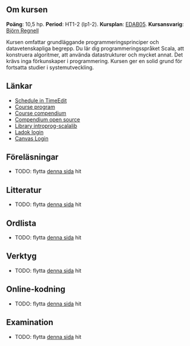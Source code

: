 ## Om kursen 

**Poäng**: 10,5 hp. **Period**: HT1-2 (lp1-2). **Kursplan**: [EDAB05](https://kurser.lth.se/kursplaner/senaste/EDAB05.html). **Kursansvarig**:  [Björn Regnell](http://cs.lth.se/bjornregnell)

Kursen omfattar grundläggande programmeringsprinciper och datavetenskapliga begrepp. Du lär dig programmeringsspråket Scala, att konstruera algoritmer, att använda datastrukturer och mycket annat. Det krävs inga förkunskaper i programmering. Kursen ger en solid grund för fortsatta studier i systemutveckling.

## Länkar

* [Schedule in TimeEdit](https://cs.lth.se/pgk/schema/timeedit/)
* [Course program](https://fileadmin.cs.lth.se/pgk/courseplan.pdf)
* [Course compendium](https://cs.lth.se/pgk/kompendium/)
* [Compendium open source](http://github.com/lunduniversity/introprog)
* [Library introprog-scalalib](http://github.com/lunduniversity/introprog-scalalib)
* [Ladok login](https://www.student.ladok.se/student/app/studentwebb/)
* [Canvas Login](https://canvas.education.lu.se/courses/31677)

## Föreläsningar

* TODO: flytta [denna sida](https://cs.lth.se/pgk/foerelaesningar/) hit

## Litteratur

* TODO: flytta [denna sida](https://cs.lth.se/pgk/litteratur/) hit

## Ordlista

* TODO: flytta [denna sida](https://cs.lth.se/pgk/ordlista/) hit

## Verktyg

* TODO: flytta [denna sida](https://cs.lth.se/pgk/verktyg/) hit

## Online-kodning

* TODO: flytta [denna sida](https://cs.lth.se/pgk/code-online/) hit

## Examination

* TODO: flytta [denna sida](https://cs.lth.se/pgk/examination/) hit


